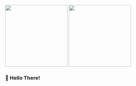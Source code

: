 <img src="https://github.com/images/mona-whisper.gif" width="200" /> <img src="https://github.githubassets.com/assets/mona-loading-dimmed-5da225352fd7.gif" width="200" />

### 👋 Hello There!
